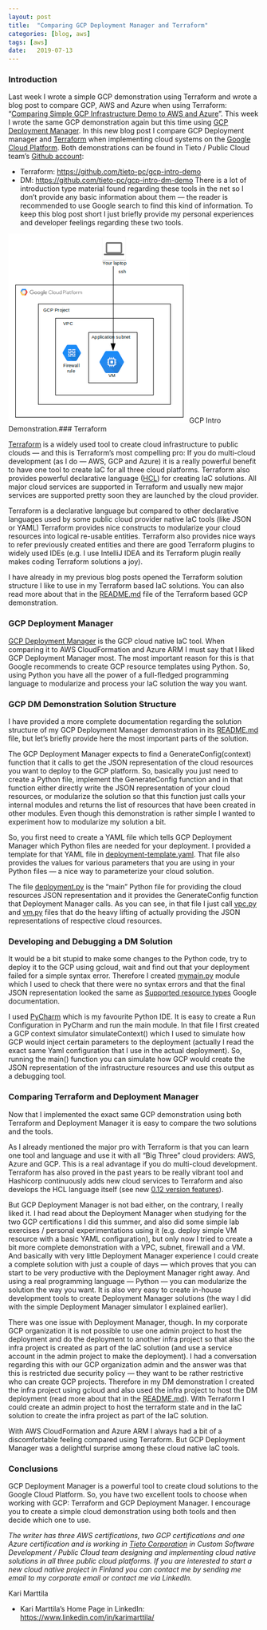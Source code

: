 ```yaml
---
layout:	post
title:	"Comparing GCP Deployment Manager and Terraform"
categories: [blog, aws]
tags: [aws]
date:	2019-07-13
---
```


### Introduction

Last week I wrote a simple GCP demonstration using Terraform and wrote a blog post to compare GCP, AWS and Azure when using Terraform: “[Comparing Simple GCP Infrastructure Demo to AWS and Azure](https://medium.com/@kari.marttila/comparing-simple-gcp-infrastructure-demo-to-aws-and-azure-abbbe8496d31)”. This week I wrote the same GCP demonstration again but this time using [GCP Deployment Manager](https://cloud.google.com/deployment-manager/). In this new blog post I compare GCP Deployment manager and [Terraform](https://www.terraform.io/) when implementing cloud systems on the [Google Cloud Platform](https://cloud.google.com/). Both demonstrations can be found in Tieto / Public Cloud team’s [Github account](https://github.com/tieto-pc):

* Terraform: <https://github.com/tieto-pc/gcp-intro-demo>
* DM: <https://github.com/tieto-pc/gcp-intro-dm-demo>
There is a lot of introduction type material found regarding these tools in the net so I don’t provide any basic information about them — the reader is recommended to use Google search to find this kind of information. To keep this blog post short I just briefly provide my personal experiences and developer feelings regarding these two tools.

![](/img/1*wdOLCMzgxHvpXQTAjOrQaA.png)GCP Intro Demonstration.### Terraform

[Terraform](https://www.terraform.io/) is a widely used tool to create cloud infrastructure to public clouds — and this is Terraform’s most compelling pro: If you do multi-cloud development (as I do — AWS, GCP and Azure) it is a really powerful benefit to have one tool to create IaC for all three cloud platforms. Terraform also provides powerful declarative language ([HCL](https://github.com/hashicorp/hcl)) for creating IaC solutions. All major cloud services are supported in Terraform and usually new major services are supported pretty soon they are launched by the cloud provider.

Terraform is a declarative language but compared to other declarative languages used by some public cloud provider native IaC tools (like JSON or YAML) Terraform provides nice constructs to modularize your cloud resources into logical re-usable entities. Terraform also provides nice ways to refer previously created entities and there are good Terraform plugins to widely used IDEs (e.g. I use IntelliJ IDEA and its Terraform plugin really makes coding Terraform solutions a joy).

I have already in my previous blog posts opened the Terraform solution structure I like to use in my Terraform based IaC solutions. You can also read more about that in the [README.md](https://github.com/tieto-pc/gcp-intro-demo/blob/master/README.md) file of the Terraform based GCP demonstration.

### GCP Deployment Manager

[GCP Deployment Manager](https://cloud.google.com/deployment-manager/) is the GCP cloud native IaC tool. When comparing it to AWS CloudFormation and Azure ARM I must say that I liked GCP Deployment Manager most. The most important reason for this is that Google recommends to create GCP resource templates using Python. So, using Python you have all the power of a full-fledged programming language to modularize and process your IaC solution the way you want.

### GCP DM Demonstration Solution Structure

I have provided a more complete documentation regarding the solution structure of my GCP Deployment Manager demonstration in its [README.md](https://github.com/tieto-pc/gcp-intro-dm-demo/blob/master/README.md) file, but let’s briefly provide here the most important parts of the solution.

The GCP Deployment Manager expects to find a GenerateConfig(context) function that it calls to get the JSON representation of the cloud resources you want to deploy to the GCP platform. So, basically you just need to create a Python file, implement the GenerateConfig function and in that function either directly write the JSON representation of your cloud resources, or modularize the solution so that this function just calls your internal modules and returns the list of resources that have been created in other modules. Even though this demonstration is rather simple I wanted to experiment how to modularize my solution a bit.

So, you first need to create a YAML file which tells GCP Deployment Manager which Python files are needed for your deployment. I provided a template for that YAML file in [deployment-template.yaml](https://github.com/tieto-pc/gcp-intro-dm-demo/blob/master/dm/deployment-template.yaml). That file also provides the values for various parameters that you are using in your Python files — a nice way to parameterize your cloud solution.

The file [deployment.py](https://github.com/tieto-pc/gcp-intro-dm-demo/blob/master/dm/deployment.py) is the “main” Python file for providing the cloud resources JSON representation and it provides the GenerateConfig function that Deployment Manager calls. As you can see, in that file I just call [vpc.py](https://github.com/tieto-pc/gcp-intro-dm-demo/blob/master/dm/vpc.py) and [vm.py](https://github.com/tieto-pc/gcp-intro-dm-demo/blob/master/dm/vm.py) files that do the heavy lifting of actually providing the JSON representations of respective cloud resources.

### Developing and Debugging a DM Solution

It would be a bit stupid to make some changes to the Python code, try to deploy it to the GCP using gcloud, wait and find out that your deployment failed for a simple syntax error. Therefore I created [mymain.py](https://github.com/tieto-pc/gcp-intro-dm-demo/blob/master/dm/mymain.py) module which I used to check that there were no syntax errors and that the final JSON representation looked the same as [Supported resource types](https://cloud.google.com/deployment-manager/docs/configuration/supported-resource-types) Google documentation.

I used [PyCharm](https://www.jetbrains.com/pycharm/) which is my favourite Python IDE. It is easy to create a Run Configuration in PyCharm and run the main module. In that file I first created a GCP context simulator simulateContext() which I used to simulate how GCP would inject certain parameters to the deployment (actually I read the exact same Yaml configuration that I use in the actual deployment). So, running the main() function you can simulate how GCP would create the JSON representation of the infrastructure resources and use this output as a debugging tool.

### Comparing Terraform and Deployment Manager

Now that I implemented the exact same GCP demonstration using both Terraform and Deployment Manager it is easy to compare the two solutions and the tools.

As I already mentioned the major pro with Terraform is that you can learn one tool and language and use it with all “Big Three” cloud providers: AWS, Azure and GCP. This is a real advantage if you do multi-cloud development. Terraform has also proved in the past years to be really vibrant tool and Hashicorp continuously adds new cloud services to Terraform and also develops the HCL language itself (see new [0.12 version features](https://www.hashicorp.com/resources/introducing-terraform-0-12)).

But GCP Deployment Manager is not bad either, on the contrary, I really liked it. I had read about the Deployment Manager when studying for the two GCP certifications I did this summer, and also did some simple lab exercises / personal experimentations using it (e.g. deploy simple VM resource with a basic YAML configuration), but only now I tried to create a bit more complete demonstration with a VPC, subnet, firewall and a VM. And basically with very little Deployment Manager experience I could create a complete solution with just a couple of days — which proves that you can start to be very productive with the Deployment Manager right away. And using a real programming language — Python — you can modularize the solution the way you want. It is also very easy to create in-house development tools to create Deployment Manager solutions (the way I did with the simple Deployment Manager simulator I explained earlier).

There was one issue with Deployment Manager, though. In my corporate GCP organization it is not possible to use one admin project to host the deployment and do the deployment to another infra project so that also the infra project is created as part of the IaC solution (and use a service account in the admin project to make the deployment). I had a conversation regarding this with our GCP organization admin and the answer was that this is restricted due security policy — they want to be rather restrictive who can create GCP projects. Therefore in my DM demonstration I created the infra project using gcloud and also used the infra project to host the DM deployment (read more about that in the [README.md](https://github.com/tieto-pc/gcp-intro-dm-demo/blob/master/README.md)). With Terraform I could create an admin project to host the terraform state and in the IaC solution to create the infra project as part of the IaC solution.

With AWS CloudFormation and Azure ARM I always had a bit of a discomfortable feeling compared using Terraform. But GCP Deployment Manager was a delightful surprise among these cloud native IaC tools.

### Conclusions

GCP Deployment Manager is a powerful tool to create cloud solutions to the Google Cloud Platform. So, you have two excellent tools to choose when working with GCP: Terraform and GCP Deployment Manager. I encourage you to create a simple cloud demonstration using both tools and then decide which one to use.

*The writer has three AWS certifications, two GCP certifications and one Azure certification and is working in *[*Tieto Corporation*](https://www.tieto.com/)* in Custom Software Development / Public Cloud team designing and implementing cloud native solutions in all three public cloud platforms. If you are interested to start a new cloud native project in Finland you can contact me by sending me email to my corporate email or contact me via LinkedIn.*

Kari Marttila

* Kari Marttila’s Home Page in LinkedIn: <https://www.linkedin.com/in/karimarttila/>
  
